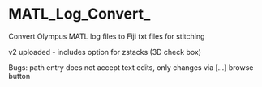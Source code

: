 # MATL_Log_Convert_
Convert Olympus MATL log files to Fiji txt files for stitching

v2 uploaded - includes option for zstacks (3D check box)

Bugs: path entry does not accept text edits, only changes via [...] browse button

